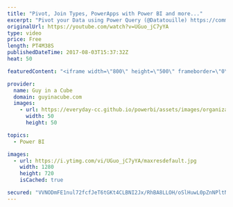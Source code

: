 ```yaml
---
title: "Pivot, Join Types, PowerApps with Power BI and more..."
excerpt: "Pivot your Data using Power Query (@Datatouille) https://community.powerbi.com/t5/Community-Blog/Pivot-your-Data-using-Power-Query/ba-p/224019  Analyzing a Blockchain Database with Power BI – Introducing SteemitSQL (@TheExcelClub) http://theexcelclub.com/analyzing-a-blockchain-database-with-power-bi/"
originalUrl: https://youtube.com/watch?v=UGuo_jC7yYA
type: video
price: Free
length: PT4M38S
publishedDateTime: 2017-08-03T15:37:32Z
heat: 50

featuredContent: "<iframe width=\"800\" height=\"500\" frameborder=\"0\" src=\"https://www.youtube.com/embed/UGuo_jC7yYA\" allow=\"accelerometer; autoplay; encrypted-media; gyroscope; picture-in-picture\" allowfullscreen></iframe>"

provider:
  name: Guy in a Cube
  domain: guyinacube.com
  images:
    - url: https://everyday-cc.github.io/powerbi/assets/images/organizations/guyinacube.com-50x50.jpg
      width: 50
      height: 50

topics:
  - Power BI

images:
  - url: https://i.ytimg.com/vi/UGuo_jC7yYA/maxresdefault.jpg
    width: 1280
    height: 720
    isCached: true

secured: "VVNODmFE1nul72fcfJeT6tGKt4CLBNI2Jx/RhBA8LLOH/oSlHuwL0pZnNPltNU2cuOAOxV6CEBqhQ5j0kyihEk79OJ5M1LWQSKMQEtuote/PGqXTPOtgyHei5V/Bg6FL+mDk/6sjpI9+GGxVgDEukyXc59uEbOLpShcD31nthKArgKrKVmWVAzUViiDFOwQssAEAxvbhdBMIS3rFKIjzUTTyPLBafTVwbDTQm3ErLAggdXr7vZoxmAJIjnVfMntkwbokzT/FMcSJzbFOelDTkLKSPkWAsXVif2mgJ9D8DJ7oDN9U7N1cAre4jaoXjC3ztJ8AfPw6ro6nqVfnkztmJganWJ5AyW3DimT0hE+B7ViLnyg4pHz4iS9oHxzieJQ0np+wxHOctBv31dN/+IDVpSm/XpFxRA88mRBIs3ZrQ0A=;CnzdwCyIQP89bxf8ymoQ2A=="
---
```


